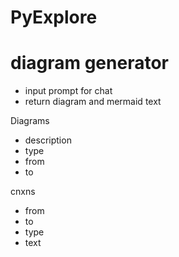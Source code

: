 # PyExplore

# diagram generator

- input prompt for chat
- return diagram and mermaid text


Diagrams
- description
- type
- from
- to

cnxns
- from
- to
- type
- text
